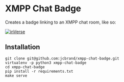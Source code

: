 # XMPP Chat Badge

Creates a badge linking to an XMPP chat room, like so:

[![inVerse](https://inverse.chat/badge.svg?room=discuss@conference.conversejs.org)](https://inverse.chat/#converse/room?jid=discuss@conference.conversejs.org)

## Installation

    git clone git@github.com:jcbrand/xmpp-chat-badge.git
    virtualenv -p python3 xmpp-chat-badge
    cd xmpp-chat-badge
    pip install -r requirements.txt
    make serve
